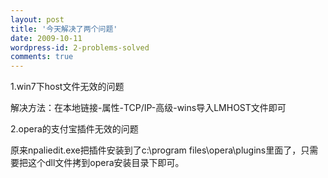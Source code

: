 ```yaml
---
layout: post
title: '今天解决了两个问题'
date: 2009-10-11
wordpress-id: 2-problems-solved
comments: true
---
```

<p>1.win7下host文件无效的问题</p>  <p>解决方法：在本地链接-属性-TCP/IP-高级-wins导入LMHOST文件即可</p>  <p>2.opera的支付宝插件无效的问题</p>  <p>原来npaliedit.exe把插件安装到了c:\program files\opera\plugins里面了，只需要把这个dll文件拷到opera安装目录下即可。</p>
